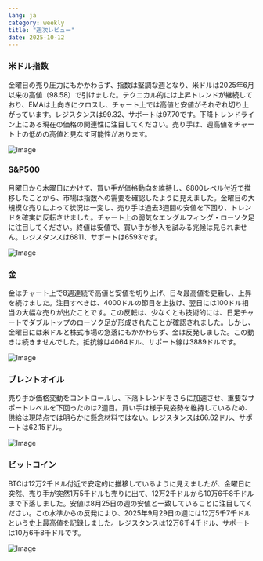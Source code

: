 ```yaml
---
lang: ja
category: weekly
title: "週次レビュー"
date: 2025-10-12
---
```


### 米ドル指数

金曜日の売り圧力にもかかわらず、指数は堅調な週となり、米ドルは2025年6月以来の高値（98.58）で引けました。テクニカル的には上昇トレンドが継続しており、EMAは上向きにクロスし、チャート上では高値と安値がそれぞれ切り上がっています。レジスタンスは99.32、サポートは97.70です。下降トレンドライン上にある現在の価格の関連性に注目してください。売り手は、週高値をチャート上の低めの高値と見なす可能性があります。

![Image](https://markleighedu.github.io/img/Oct-2025/12-Oct-2025/usdindex.jpg)

### S&P500

月曜日から木曜日にかけて、買い手が価格動向を維持し、6800レベル付近で推移したことから、市場は指数への需要を確認したように見えました。金曜日の大規模な売りによって状況は一変し、売り手は過去3週間の安値を下回り、トレンドを確実に反転させました。チャート上の弱気なエングルフィング・ローソク足に注目してください。終値は安値で、買い手が参入を試みる兆候は見られません。レジスタンスは6811、サポートは6593です。

![Image](https://markleighedu.github.io/img/Oct-2025/12-Oct-2025/sp500.jpg)

### 金

金はチャート上で8週連続で高値と安値を切り上げ、日々最高値を更新し、上昇を続けました。注目すべきは、4000ドルの節目を上抜け、翌日には100ドル相当の大幅な売りが出たことです。この反転は、少なくとも技術的には、日足チャートでダブルトップのローソク足が形成されたことが確認されました。しかし、金曜日には米ドルと株式市場の急落にもかかわらず、金は反発しました。この動きは続きませんでした。抵抗線は4064ドル、サポート線は3889ドルです。

![Image](https://markleighedu.github.io/img/Oct-2025/12-Oct-2025/gold.jpg)

### ブレントオイル

売り手が価格変動をコントロールし、下落トレンドをさらに加速させ、重要なサポートレベルを下回ったのは2週目。買い手は様子見姿勢を維持しているため、供給は現時点では明らかに懸念材料ではない。レジスタンスは66.62ドル、サポートは62.15ドル。

![Image](https://markleighedu.github.io/img/Oct-2025/12-Oct-2025/brentoil.jpg)

### ビットコイン

BTCは12万2千ドル付近で安定的に推移しているように見えましたが、金曜日に突然、売り手が突然1万5千ドルも売りに出て、12万2千ドルから10万6千8千ドルまで下落しました。安値は8月25日の週の安値と一致していることに注目してください。この水準からの反発により、2025年9月29日の週には12万5千7千ドルという史上最高値を記録しました。レジスタンスは12万6千4千ドル、サポートは10万6千8千ドルです。

![Image](https://markleighedu.github.io/img/Oct-2025/12-Oct-2025/bitcoin.jpg)


